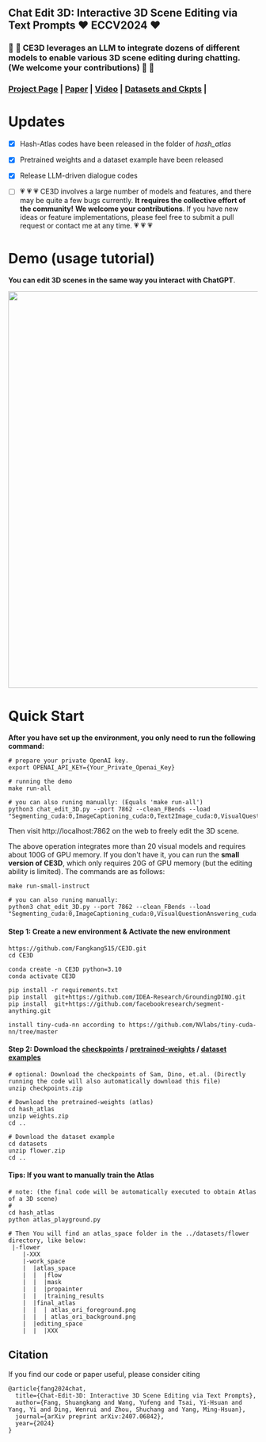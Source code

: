 ## Chat Edit 3D: Interactive 3D Scene Editing via Text Prompts :heart: ECCV2024 :heart:
### :star2: :star2: CE3D leverages an LLM to integrate dozens of different models to enable various 3D scene editing during chatting. (We welcome your contributions) :star2: :star2:


### [Project Page](http://sk-fun.fun/CE3D/) | [Paper](https://arxiv.org/abs/2407.06842) | [Video](https://www.youtube.com/watch?v=btO1Ky9I21s) | [Datasets and Ckpts](https://drive.google.com/drive/folders/1KUIFMgvHeZtKIML-hzzBIjZ-3Kxo4JGt?usp=drive_link) | 

# Updates
  - [x] Hash-Atlas codes have been released in the folder of *hash_atlas*
  - [x] Pretrained weights and a dataset example have been released
  - [x] Release LLM-driven dialogue codes
  - [ ] :heartpulse: :heartpulse: :heartpulse: CE3D involves a large number of models and features, and there may be quite a few bugs currently. **It requires the collective effort of the community!** **We welcome your contributions**. If you have new ideas or feature implementations, please feel free to submit a pull request or contact me at any time. :heartpulse: :heartpulse: :heartpulse:


# Demo (usage tutorial)

<be>

**You can edit 3D scenes in the same way you interact with ChatGPT**.

<img src="./assets/demo1.gif" width="800">


# Quick Start

**After you have set up the environment, you only need to run the following command:**
```
# prepare your private OpenAI key.
export OPENAI_API_KEY={Your_Private_Openai_Key}

# running the demo
make run-all

# you can also runing manually: (Equals 'make run-all')
python3 chat_edit_3D.py --port 7862 --clean_FBends --load "Segmenting_cuda:0,ImageCaptioning_cuda:0,Text2Image_cuda:0,VisualQuestionAnswering_cuda:0,Text2Box_cuda:0,Inpainting_cuda:0,InstructPix2Pix_cuda:0,Image2Depth_cuda:0,DepthText2Image_cuda:0,SRImage_cuda:0,Image2Scribble_cuda:1,ScribbleText2Image_cuda:1,Image2Canny_cuda:1,CannyText2Image_cuda:1,Image2Line_cuda:1,LineText2Image_cuda:1,Image2Hed_cuda:1,HedText2Image_cuda:1,Image2Pose_cuda:1,PoseText2Image_cuda:1,SegText2Image_cuda:1,Image2Normal_cuda:1,NormalText2Image_cuda:1,ReferenceImageTextEditing_cuda:1"

```
Then visit http://localhost:7862 on the web to freely edit the 3D scene.

The above operation integrates more than 20 visual models and requires about 100G of GPU memory. If you don't have it, you can run the **small version of CE3D**, which only requires 20G of GPU memory (but the editing ability is limited). The commands are as follows:
```
make run-small-instruct

# you can also runing manually:
python3 chat_edit_3D.py --port 7862 --clean_FBends --load "Segmenting_cuda:0,ImageCaptioning_cuda:0,VisualQuestionAnswering_cuda:0,Text2Box_cuda:0,Inpainting_cuda:0,InstructPix2Pix_cuda:0"
```

#### Step 1: Create a new environment & Activate the new environment
```
https://github.com/Fangkang515/CE3D.git
cd CE3D

conda create -n CE3D python=3.10
conda activate CE3D

pip install -r requirements.txt
pip install  git+https://github.com/IDEA-Research/GroundingDINO.git
pip install  git+https://github.com/facebookresearch/segment-anything.git

install tiny-cuda-nn according to https://github.com/NVlabs/tiny-cuda-nn/tree/master

```

#### Step 2: Download the [checkpoints](https://drive.google.com/file/d/1euRnJpn75MP0V_nKKlc6oSoSwwhYwBFP/view?usp=drive_link) / [pretrained-weights](https://drive.google.com/file/d/14FY23C8u9-igNCm1Wo1Mm8JVs35sszw6/view?usp=sharing) / [dataset examples](https://drive.google.com/file/d/1nsWj1La8sTAj88Kbc9f0VSbLOwIyoNtZ/view?usp=drive_link)
```
# optional: Download the checkpoints of Sam, Dino, et.al. (Directly running the code will also automatically download this file)
unzip checkpoints.zip

# Download the pretrained-weights (atlas)
cd hash_atlas
unzip weights.zip
cd ..

# Download the dataset example
cd datasets
unzip flower.zip
cd ..
```

#### Tips: If you want to manually train the Atlas 
```
# note: (the final code will be automatically executed to obtain Atlas of a 3D scene)
# 
cd hash_atlas
python atlas_playground.py

# Then You will find an atlas_space folder in the ../datasets/flower directory, like below:
 |-flower   
    |-XXX
    |-work_space
    |  |atlas_space
    |  |  |flow
    |  |  |mask
    |  |  |propainter
    |  |  |training_results
    |  |final_atlas
    |  |  | atlas_ori_foreground.png
    |  |  | atlas_ori_background.png
    |  |editing_space
    |  |  |XXX
```


## Citation

If you find our code or paper useful, please consider citing
```
@article{fang2024chat,
  title={Chat-Edit-3D: Interactive 3D Scene Editing via Text Prompts},
  author={Fang, Shuangkang and Wang, Yufeng and Tsai, Yi-Hsuan and Yang, Yi and Ding, Wenrui and Zhou, Shuchang and Yang, Ming-Hsuan},
  journal={arXiv preprint arXiv:2407.06842},
  year={2024}
}
```



